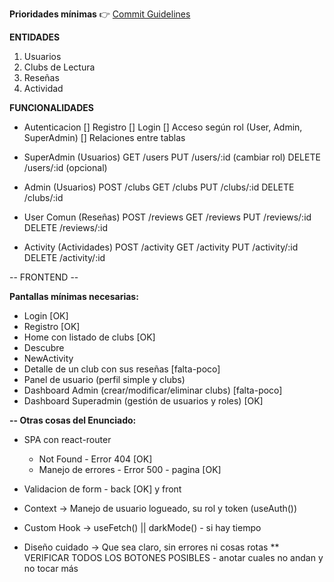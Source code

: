 **Prioridades mínimas**
👉 [Commit Guidelines](./commits-guideline.md)

**ENTIDADES**
1. Usuarios
2. Clubs de Lectura
3. Reseñas
4. Actividad

**FUNCIONALIDADES**
- Autenticacion
[] Registro
[] Login
[] Acceso según rol (User, Admin, SuperAdmin)
[] Relaciones entre tablas

- SuperAdmin (Usuarios)
GET /users
PUT /users/:id (cambiar rol)
DELETE /users/:id (opcional)

- Admin (Usuarios)
POST /clubs
GET /clubs
PUT /clubs/:id
DELETE /clubs/:id

- User Comun (Reseñas)
POST /reviews
GET /reviews
PUT /reviews/:id
DELETE /reviews/:id

- Activity (Actividades)
POST /activity
GET /activity
PUT /activity/:id
DELETE /activity/:id


-- FRONTEND --

**Pantallas mínimas necesarias:**

* Login  [OK]
* Registro  [OK]
* Home con listado de clubs  [OK]
* Descubre
* NewActivity
* Detalle de un club con sus reseñas  [falta-poco]
* Panel de usuario (perfil simple y clubs)
* Dashboard Admin (crear/modificar/eliminar clubs) [falta-poco]
* Dashboard Superadmin (gestión de usuarios y roles) [OK]


**-- Otras cosas del Enunciado:**
* SPA con react-router
    * Not Found - Error 404 [OK]
    * Manejo de errores - Error 500 - pagina [OK]
* Validacion de form - back [OK] y front
* Context  ->  Manejo de usuario logueado, su rol y token (useAuth())
* Custom Hook  -> useFetch() || darkMode() - si hay tiempo

* Diseño cuidado -> Que sea claro, sin errores ni cosas rotas ** VERIFICAR TODOS LOS BOTONES POSIBLES - anotar cuales no andan y no tocar más